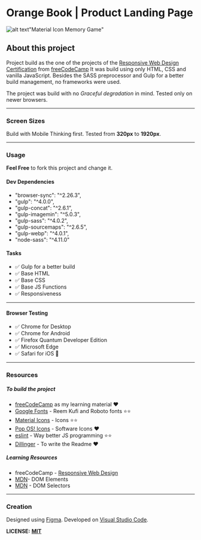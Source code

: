 # Orange Book | Product Landing Page
![alt text](source/img/cover)"Material Icon Memory Game"


## About this project
Project build as the one of the projects of the [Responsive Web Design Certification](https://learn.freecodecamp.org/responsive-web-design/responsive-web-design-projects/build-a-product-landing-page) from [freeCodeCamp](https://www.freecodecamp.org/)
It was build using only HTML, CSS and vanilla JavaScript.
Besides the SASS preprocessor and Gulp for a better build management, no frameworks were used.


The project was build with no *Graceful degradation* in mind. Tested only on newer browsers.


***


### Screen Sizes
Build with Mobile Thinking first.
Tested from **320px** to **1920px**.


***


### Usage
**Feel Free** to fork this project and change it.


#### Dev Dependencies
* "browser-sync": "^2.26.3",
* "gulp": "^4.0.0",
* "gulp-concat": "^2.6.1",
* "gulp-imagemin": "^5.0.3",
* "gulp-sass": "^4.0.2",
* "gulp-sourcemaps": "^2.6.5",
* "gulp-webp": "^4.0.1",
* "node-sass": "^4.11.0"


#### Tasks
- ✅ Gulp for a better build
- ✅ Base HTML
- ✅ Base CSS
- ✅ Base JS Functions
- ✅ Responsiveness


***


#### Browser Testing
- ✅ Chrome for Desktop
- ✅ Chrome for Android
- ✅ Firefox Quantum Developer Edition
- ✅ Microsoft Edge
- ✅ Safari for iOS 👵


***


### Resources
##### To build the project
- [freeCodeCamp](https://www.freecodecamp.org/) as my learning material ❤️
- [Google Fonts](https://fonts.google.com/) - Reem Kufi and Roboto fonts ⭐️⭐️
- [Material Icons](https://material.io/tools/icons/?style=baseline) - Icons ⭐️⭐️
- [Pop OS! Icons](https://github.com/pop-os/icon-theme) - Software Icons ❤️
- [eslint](https://eslint.org/) - Way better JS programming ⭐️⭐️
- [Dillinger](https://dillinger.io/) - To write the Readme ❤️


##### Learning Resources
- freeCodeCamp - [Responsive Web Design](https://learn.freecodecamp.org/)
- [MDN](https://developer.mozilla.org/en-US/docs/Web/API/Element)- DOM Elements
- [MDN](https://developer.mozilla.org/en-US/docs/Web/API/Document) - DOM Selectors


---


### Creation
Designed using [Figma](https://www.figma.com/).
Developed on [Visual Studio Code](https://code.visualstudio.com/).


**LICENSE:** **[MIT](https://tldrlegal.com/license/mit-license)**
<!--stackedit_data:
eyJoaXN0b3J5IjpbLTQ5NDQ1MDMyMl19
-->